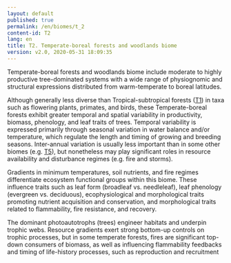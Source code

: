 ```yaml
---
layout: default
published: true
permalink: /en/biomes/t_2
content-id: T2
lang: en
title: T2. Temperate-boreal forests and woodlands biome
version: v2.0, 2020-05-31 18:09:35
---
```


Temperate-boreal forests and woodlands biome include moderate to highly productive tree-dominated systems with a wide range of physiognomic and structural expressions distributed from warm-temperate to boreal latitudes. 

Although generally less diverse than Tropical-subtropical forests ([T1](/explore/biomes/T1)) in taxa such as flowering plants, primates, and birds, these Temperate-boreal forests exhibit greater temporal and spatial variability in productivity, biomass, phenology, and leaf traits of trees. Temporal variability is expressed primarily through seasonal variation in water balance and/or temperature, which regulate the length and timing of growing and breeding seasons. Inter-annual variation is usually less important than in some other biomes (e.g. [T5](/explore/biomes/T5)), but nonetheless may play significant roles in resource availability and disturbance regimes (e.g. fire and storms). 

Gradients in minimum temperatures, soil nutrients, and fire regimes differentiate ecosystem functional groups within this biome. These influence traits such as leaf form (broadleaf vs. needleleaf), leaf phenology (evergreen vs. deciduous), ecophysiological and morphological traits promoting nutrient acquisition and conservation, and morphological traits related to flammability, fire resistance, and recovery. 

The dominant photoautotrophs (trees) engineer habitats and underpin trophic webs. Resource gradients exert strong bottom-up controls on trophic processes, but in some temperate forests, fires are significant top-down consumers of biomass, as well as influencing flammability feedbacks and timing of life-history processes, such as reproduction and recruitment
